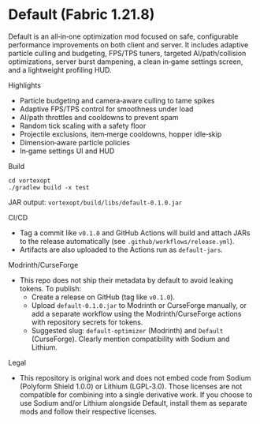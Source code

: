 # Default (Fabric 1.21.8)

Default is an all‑in‑one optimization mod focused on safe, configurable performance improvements on both client and server. It includes adaptive particle culling and budgeting, FPS/TPS tuners, targeted AI/path/collision optimizations, server burst dampening, a clean in‑game settings screen, and a lightweight profiling HUD.

Highlights
- Particle budgeting and camera‑aware culling to tame spikes
- Adaptive FPS/TPS control for smoothness under load
- AI/path throttles and cooldowns to prevent spam
- Random tick scaling with a safety floor
- Projectile exclusions, item‑merge cooldowns, hopper idle‑skip
- Dimension‑aware particle policies
- In‑game settings UI and HUD

Build
```
cd vortexopt
./gradlew build -x test
```
JAR output: `vortexopt/build/libs/default-0.1.0.jar`

CI/CD
- Tag a commit like `v0.1.0` and GitHub Actions will build and attach JARs to the release automatically (see `.github/workflows/release.yml`).
- Artifacts are also uploaded to the Actions run as `default-jars`.

Modrinth/CurseForge
- This repo does not ship their metadata by default to avoid leaking tokens. To publish:
  - Create a release on GitHub (tag like `v0.1.0`).
  - Upload `default-0.1.0.jar` to Modrinth or CurseForge manually, or add a separate workflow using the Modrinth/CurseForge actions with repository secrets for tokens.
  - Suggested slug: `default-optimizer` (Modrinth) and `Default` (CurseForge). Clearly mention compatibility with Sodium and Lithium.

Legal
- This repository is original work and does not embed code from Sodium (Polyform Shield 1.0.0) or Lithium (LGPL‑3.0). Those licenses are not compatible for combining into a single derivative work. If you choose to use Sodium and/or Lithium alongside Default, install them as separate mods and follow their respective licenses.
